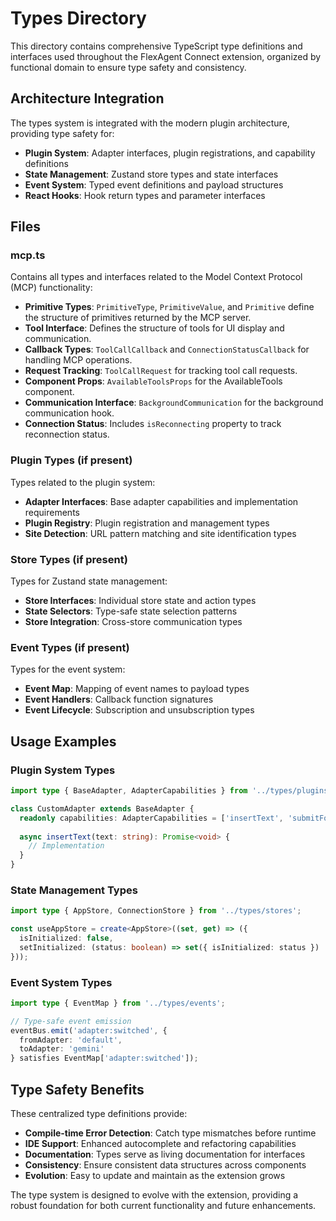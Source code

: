 # Types Directory

This directory contains comprehensive TypeScript type definitions and interfaces used throughout the FlexAgent Connect extension, organized by functional domain to ensure type safety and consistency.

## Architecture Integration

The types system is integrated with the modern plugin architecture, providing type safety for:
- **Plugin System**: Adapter interfaces, plugin registrations, and capability definitions
- **State Management**: Zustand store types and state interfaces
- **Event System**: Typed event definitions and payload structures
- **React Hooks**: Hook return types and parameter interfaces

## Files

### mcp.ts

Contains all types and interfaces related to the Model Context Protocol (MCP) functionality:

- **Primitive Types**: `PrimitiveType`, `PrimitiveValue`, and `Primitive` define the structure of primitives returned by the MCP server.
- **Tool Interface**: Defines the structure of tools for UI display and communication.
- **Callback Types**: `ToolCallCallback` and `ConnectionStatusCallback` for handling MCP operations.
- **Request Tracking**: `ToolCallRequest` for tracking tool call requests.
- **Component Props**: `AvailableToolsProps` for the AvailableTools component.
- **Communication Interface**: `BackgroundCommunication` for the background communication hook.
- **Connection Status**: Includes `isReconnecting` property to track reconnection status.

### Plugin Types (if present)

Types related to the plugin system:
- **Adapter Interfaces**: Base adapter capabilities and implementation requirements
- **Plugin Registry**: Plugin registration and management types
- **Site Detection**: URL pattern matching and site identification types

### Store Types (if present)

Types for Zustand state management:
- **Store Interfaces**: Individual store state and action types
- **State Selectors**: Type-safe state selection patterns
- **Store Integration**: Cross-store communication types

### Event Types (if present)

Types for the event system:
- **Event Map**: Mapping of event names to payload types
- **Event Handlers**: Callback function signatures
- **Event Lifecycle**: Subscription and unsubscription types

## Usage Examples

### Plugin System Types
```typescript
import type { BaseAdapter, AdapterCapabilities } from '../types/plugins';

class CustomAdapter extends BaseAdapter {
  readonly capabilities: AdapterCapabilities = ['insertText', 'submitForm'];
  
  async insertText(text: string): Promise<void> {
    // Implementation
  }
}
```

### State Management Types
```typescript
import type { AppStore, ConnectionStore } from '../types/stores';

const useAppStore = create<AppStore>((set, get) => ({
  isInitialized: false,
  setInitialized: (status: boolean) => set({ isInitialized: status })
}));
```

### Event System Types
```typescript
import type { EventMap } from '../types/events';

// Type-safe event emission
eventBus.emit('adapter:switched', { 
  fromAdapter: 'default', 
  toAdapter: 'gemini' 
} satisfies EventMap['adapter:switched']);
```

## Type Safety Benefits

These centralized type definitions provide:
- **Compile-time Error Detection**: Catch type mismatches before runtime
- **IDE Support**: Enhanced autocomplete and refactoring capabilities  
- **Documentation**: Types serve as living documentation for interfaces
- **Consistency**: Ensure consistent data structures across components
- **Evolution**: Easy to update and maintain as the extension grows

The type system is designed to evolve with the extension, providing a robust foundation for both current functionality and future enhancements. 